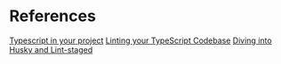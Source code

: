 # References

[Typescript in your project](https://www.typescriptlang.org/download)
[Linting your TypeScript Codebase](https://typescript-eslint.io/docs/linting/)
[Diving into Husky and Lint-staged](https://laurieontech.com/posts/husky/)
